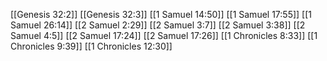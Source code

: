 [[Genesis 32:2]]
[[Genesis 32:3]]
[[1 Samuel 14:50]]
[[1 Samuel 17:55]]
[[1 Samuel 26:14]]
[[2 Samuel 2:29]]
[[2 Samuel 3:7]]
[[2 Samuel 3:38]]
[[2 Samuel 4:5]]
[[2 Samuel 17:24]]
[[2 Samuel 17:26]]
[[1 Chronicles 8:33]]
[[1 Chronicles 9:39]]
[[1 Chronicles 12:30]]
